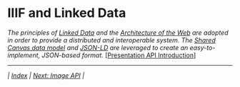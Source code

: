 # IIIF and Linked Data

_The principles of [Linked Data](http://linkeddata.org/) and the [Architecture of the Web](http://www.w3.org/TR/webarch/) are adopted in order to provide a distributed and interoperable system. The [Shared Canvas data model](http://iiif.io/model/shared-canvas/1.0) and [JSON-LD](http://www.w3.org/TR/json-ld/) are leveraged to create an easy-to-implement, JSON-based format._ \[[Presentation API Introduction](http://iiif.io/api/presentation/2.1/)]


---

_| [Index](README.md) | [Next: Image API](image-api/README.md) |_